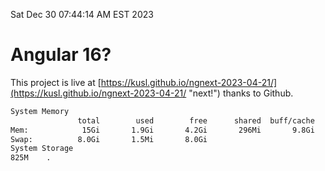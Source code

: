 Sat Dec 30 07:44:14 AM EST 2023

# Angular 16?


This project is live at [https://kusl.github.io/ngnext-2023-04-21/](https://kusl.github.io/ngnext-2023-04-21/ "next!") thanks to Github.

```bash
System Memory
               total        used        free      shared  buff/cache   available
Mem:            15Gi       1.9Gi       4.2Gi       296Mi       9.8Gi        13Gi
Swap:          8.0Gi       1.5Mi       8.0Gi
System Storage
825M	.
```
